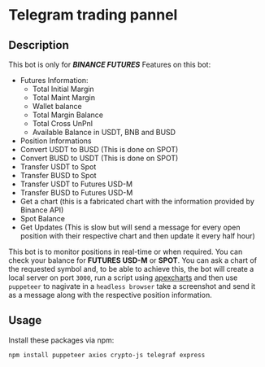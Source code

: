 # Telegram trading pannel
## Description
This bot is only for ***BINANCE FUTURES***
Features on this bot:
+ Futures Information:
  + Total Initial Margin
  + Total Maint Margin
  + Wallet balance
  + Total Margin Balance
  + Total Cross UnPnl
  + Available Balance in USDT, BNB and BUSD
+ Position Informations
+ Convert USDT to BUSD (This is done on SPOT)
+ Convert BUSD to USDT (This is done on SPOT)
+ Transfer USDT to Spot
+ Transfer BUSD to Spot
+ Transfer USDT to Futures USD-M
+ Transfer BUSD to Futures USD-M
+ Get a chart (this is a fabricated chart with the information provided by Binance API)
+ Spot Balance
+ Get Updates (This is slow but will send a message for every open position with their respective chart and then update it every half hour)

This bot is to monitor positions in real-time or when required. You can check your balance for **FUTURES USD-M** or **SPOT**. You can ask a chart of the requested symbol and, to be able to achieve this, the bot will create a local server on port ```3000```, run a script using [apexcharts](https://apexcharts.com/javascript-chart-demos/candlestick-charts/) and then use ``puppeteer`` to nagivate in a ``headless browser`` take a screenshot and send it as a message along with the respective position information. 
## Usage
Install these packages via npm:
```
npm install puppeteer axios crypto-js telegraf express
```

